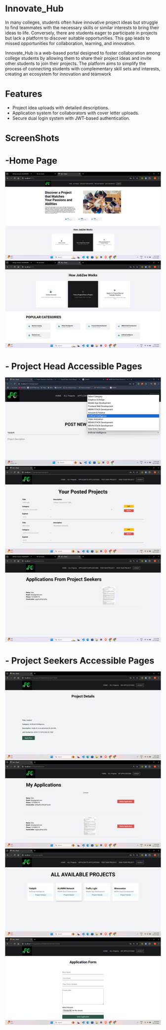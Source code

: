 # Innovate_Hub 
In many colleges, students often have innovative project ideas but struggle to find teammates with the necessary skills or similar interests to bring their ideas to life. Conversely, there are students eager to participate in projects but lack a platform to discover suitable opportunities. This gap leads to missed opportunities for collaboration, learning, and innovation.

Innovate_Hub is a web-based portal designed to foster collaboration among college students by allowing them to share their project ideas and invite other students to join their projects. The platform aims to simplify the process of connecting students with complementary skill sets and interests, creating an ecosystem for innovation and teamwork

# Features
- Project idea uploads with detailed descriptions.
- Application system for collaborators with cover letter uploads.
- Secure dual login system with JWT-based authentication.


# ScreenShots
# -Home Page
![Home Page](Images/Home1.png)
![Home Page](Images/Home2.png)

# - Project Head Accessible Pages
![Post your Project](Images/Post_A_project2.png)
![Posted Project](Images/Posted_project.png)
![Post your Project](Images/Applicants_Application.png)


# - Project Seekers Accessible Pages
![Listed Project for Application](Images/Project_details.png)
![My_Application](Images/My_application.png)
![Available Project](Images/Avalable_projects.png)
![Application form](Images/Application_form.png)



